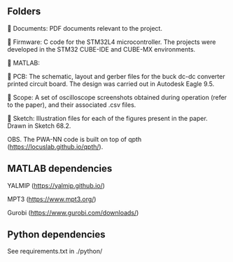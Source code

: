 ## Folders

:open_file_folder: Documents: PDF documents relevant to the project.

:open_file_folder: Firmware: C code for the STM32L4 microcontroller. The projects were developed in the STM32 CUBE-IDE and CUBE-MX environments.

:open_file_folder: MATLAB:

:open_file_folder: PCB: The schematic, layout and gerber files for the buck dc-dc converter printed circuit board. The design was carried out in Autodesk Eagle 9.5.

:open_file_folder: Scope: A set of oscilloscope screenshots obtained during operation (refer to the paper), and their associated .csv files.

:open_file_folder: Sketch: Illustration files for each of the figures present in the paper. Drawn in Sketch 68.2.

OBS. The PWA-NN code is built on top of qpth (https://locuslab.github.io/qpth/).

## MATLAB dependencies

YALMIP (https://yalmip.github.io/)

MPT3 (https://www.mpt3.org/)

Gurobi (https://www.gurobi.com/downloads/)

## Python dependencies

See requirements.txt in ./python/
